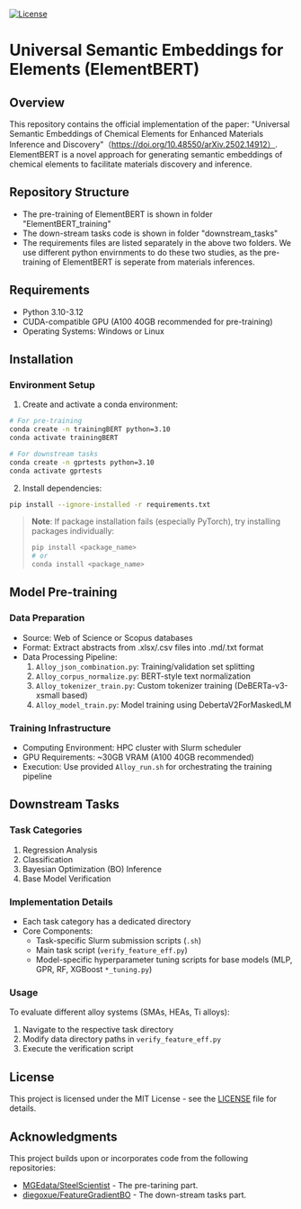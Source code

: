 [![License](https://img.shields.io/badge/license-MIT-green.svg)](LICENSE)

# Universal Semantic Embeddings for Elements (ElementBERT)

## Overview
This repository contains the official implementation of the paper: "Universal Semantic Embeddings of Chemical Elements for Enhanced Materials Inference and Discovery"（https://doi.org/10.48550/arXiv.2502.14912）. ElementBERT is a novel approach for generating semantic embeddings of chemical elements to facilitate materials discovery and inference.

## Repository Structure

+ The pre-training of ElementBERT is shown in folder "ElementBERT_training"
+ The down-stream tasks code is shown in folder "downstream_tasks"
+ The requirements files are listed separately in the above two folders. We use different python envirnments to do these two studies, as the pre-training of ElementBERT is seperate from materials inferences.

## Requirements
- Python 3.10-3.12
- CUDA-compatible GPU (A100 40GB recommended for pre-training)
- Operating Systems: Windows or Linux

## Installation

### Environment Setup
1. Create and activate a conda environment:
```bash
# For pre-training
conda create -n trainingBERT python=3.10
conda activate trainingBERT

# For downstream tasks
conda create -n gprtests python=3.10
conda activate gprtests
```

2. Install dependencies:
```bash
pip install --ignore-installed -r requirements.txt
```

> **Note**: If package installation fails (especially PyTorch), try installing packages individually:
> ```bash
> pip install <package_name>
> # or
> conda install <package_name>
> ```

## Model Pre-training

### Data Preparation
- Source: Web of Science or Scopus databases
- Format: Extract abstracts from .xlsx/.csv files into .md/.txt format
- Data Processing Pipeline:
  1. `Alloy_json_combination.py`: Training/validation set splitting
  2. `Alloy_corpus_normalize.py`: BERT-style text normalization
  3. `Alloy_tokenizer_train.py`: Custom tokenizer training (DeBERTa-v3-xsmall based)
  4. `Alloy_model_train.py`: Model training using DebertaV2ForMaskedLM

### Training Infrastructure
- Computing Environment: HPC cluster with Slurm scheduler
- GPU Requirements: ~30GB VRAM (A100 40GB recommended)
- Execution: Use provided `Alloy_run.sh` for orchestrating the training pipeline

## Downstream Tasks

### Task Categories
1. Regression Analysis
2. Classification
3. Bayesian Optimization (BO) Inference
4. Base Model Verification

### Implementation Details
- Each task category has a dedicated directory
- Core Components:
  - Task-specific Slurm submission scripts (`.sh`)
  - Main task script (`verify_feature_eff.py`)
  - Model-specific hyperparameter tuning scripts for base models (MLP, GPR, RF, XGBoost `*_tuning.py`)

### Usage
To evaluate different alloy systems (SMAs, HEAs, Ti alloys):
1. Navigate to the respective task directory
2. Modify data directory paths in `verify_feature_eff.py`
3. Execute the verification script

## License
This project is licensed under the MIT License - see the [LICENSE](LICENSE) file for details.

## Acknowledgments
This project builds upon or incorporates code from the following repositories:
- [MGEdata/SteelScientist](https://github.com/mgedata/SteelScientist) - The pre-tarining part.
- [diegoxue/FeatureGradientBO](https://github.com/diegoxue/FeatureGradientBO) - The down-stream tasks part.
